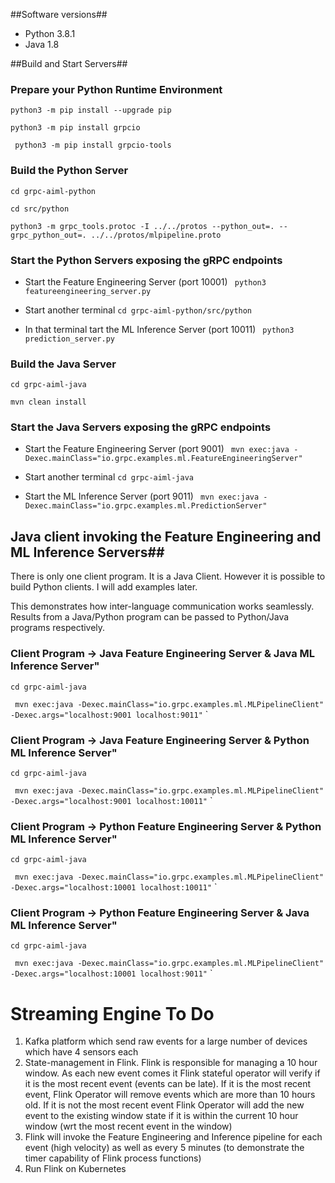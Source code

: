 ##Software versions##
- Python 3.8.1
- Java 1.8

##Build and Start Servers##

### Prepare your Python Runtime Environment ###
`python3 -m pip install --upgrade pip`

`python3 -m pip install grpcio`

` python3 -m pip install grpcio-tools`


### Build the Python Server ###
`cd grpc-aiml-python`

`cd src/python`	

`python3 -m grpc_tools.protoc -I ../../protos --python_out=. --grpc_python_out=. ../../protos/mlpipeline.proto`

### Start the Python Servers exposing the gRPC endpoints ###

- Start the Feature Engineering Server (port 10001)
` python3 featureengineering_server.py`

- Start another terminal
`cd grpc-aiml-python/src/python`

- In that terminal tart the ML Inference Server (port 10011)
` python3 prediction_server.py`

### Build the Java Server ###
`cd grpc-aiml-java`

`mvn clean install`	


### Start the Java Servers exposing the gRPC endpoints ###

- Start the Feature Engineering Server (port 9001)
` mvn exec:java -Dexec.mainClass="io.grpc.examples.ml.FeatureEngineeringServer"`

- Start another terminal
`cd grpc-aiml-java`

- Start the ML Inference Server (port 9011)
` mvn exec:java -Dexec.mainClass="io.grpc.examples.ml.PredictionServer"`

## Java client invoking the Feature Engineering and ML Inference Servers##


There is only one client program. It is a Java Client. However it is possible to build Python clients. I will add examples later.

This demonstrates how inter-language communication works seamlessly. Results from a Java/Python program can be passed to Python/Java programs respectively.

### Client Program -> Java Feature Engineering Server & Java ML Inference Server" ###

`cd grpc-aiml-java`

` mvn exec:java -Dexec.mainClass="io.grpc.examples.ml.MLPipelineClient" -Dexec.args="localhost:9001 localhost:9011"`
`
### Client Program -> Java Feature Engineering Server & Python ML Inference Server" ###

`cd grpc-aiml-java`

` mvn exec:java -Dexec.mainClass="io.grpc.examples.ml.MLPipelineClient" -Dexec.args="localhost:9001 localhost:10011"`
`
### Client Program -> Python Feature Engineering Server & Python ML Inference Server" ###

`cd grpc-aiml-java`

` mvn exec:java -Dexec.mainClass="io.grpc.examples.ml.MLPipelineClient" -Dexec.args="localhost:10001 localhost:10011"`
`
### Client Program -> Python Feature Engineering Server & Java ML Inference Server" ###

`cd grpc-aiml-java`

` mvn exec:java -Dexec.mainClass="io.grpc.examples.ml.MLPipelineClient" -Dexec.args="localhost:10001 localhost:9011"`
`
# Streaming Engine To Do

1. Kafka platform which send raw events for a large number of devices which have 4 sensors each
2. State-management in Flink. Flink is responsible for managing a 10 hour window. As each new event comes it Flink stateful operator will verify if it is the most recent event (events can be late). If it is the most recent event, Flink Operator will remove events which are more than 10 hours old. If it is not the most recent event Flink Operator will add the new event to the existing window state if it is within the current 10 hour window (wrt the most recent event in the window)
3. Flink will invoke the Feature Engineering and Inference pipeline for each event (high velocity) as well as every 5 minutes (to demonstrate the timer capability of Flink process functions)
4. Run Flink on Kubernetes

